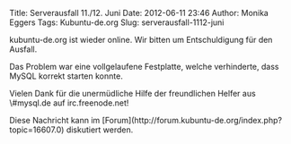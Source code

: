 Title: Serverausfall 11./12. Juni
Date: 2012-06-11 23:46
Author: Monika Eggers
Tags: Kubuntu-de.org
Slug: serverausfall-1112-juni

kubuntu-de.org ist wieder online. Wir bitten um Entschuldigung für den
Ausfall.

</p>
Das Problem war eine vollgelaufene Festplatte, welche verhinderte, dass
MySQL korrekt starten konnte.

</p>
Vielen Dank für die unermüdliche Hilfe der freundlichen Helfer aus
\#mysql.de auf irc.freenode.net!

</p>
Diese Nachricht kann im
[Forum](http://forum.kubuntu-de.org/index.php?topic=16607.0) diskutiert
werden.

</p>

